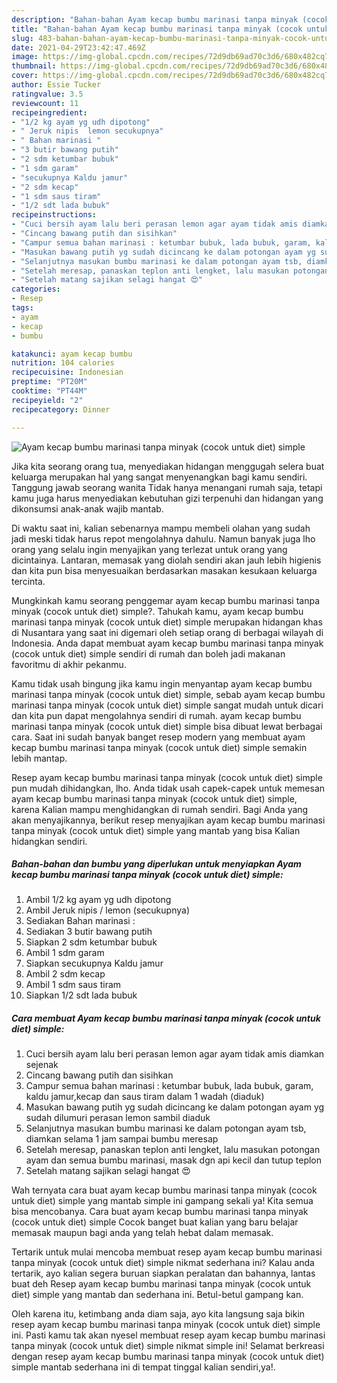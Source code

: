 ```yaml
---
description: "Bahan-bahan Ayam kecap bumbu marinasi tanpa minyak (cocok untuk diet) simple yang nikmat dan Mudah Dibuat"
title: "Bahan-bahan Ayam kecap bumbu marinasi tanpa minyak (cocok untuk diet) simple yang nikmat dan Mudah Dibuat"
slug: 483-bahan-bahan-ayam-kecap-bumbu-marinasi-tanpa-minyak-cocok-untuk-diet-simple-yang-nikmat-dan-mudah-dibuat
date: 2021-04-29T23:42:47.469Z
image: https://img-global.cpcdn.com/recipes/72d9db69ad70c3d6/680x482cq70/ayam-kecap-bumbu-marinasi-tanpa-minyak-cocok-untuk-diet-simple-foto-resep-utama.jpg
thumbnail: https://img-global.cpcdn.com/recipes/72d9db69ad70c3d6/680x482cq70/ayam-kecap-bumbu-marinasi-tanpa-minyak-cocok-untuk-diet-simple-foto-resep-utama.jpg
cover: https://img-global.cpcdn.com/recipes/72d9db69ad70c3d6/680x482cq70/ayam-kecap-bumbu-marinasi-tanpa-minyak-cocok-untuk-diet-simple-foto-resep-utama.jpg
author: Essie Tucker
ratingvalue: 3.5
reviewcount: 11
recipeingredient:
- "1/2 kg ayam yg udh dipotong"
- " Jeruk nipis  lemon secukupnya"
- " Bahan marinasi "
- "3 butir bawang putih"
- "2 sdm ketumbar bubuk"
- "1 sdm garam"
- "secukupnya Kaldu jamur"
- "2 sdm kecap"
- "1 sdm saus tiram"
- "1/2 sdt lada bubuk"
recipeinstructions:
- "Cuci bersih ayam lalu beri perasan lemon agar ayam tidak amis diamkan sejenak"
- "Cincang bawang putih dan sisihkan"
- "Campur semua bahan marinasi : ketumbar bubuk, lada bubuk, garam, kaldu jamur,kecap dan saus tiram dalam 1 wadah (diaduk)"
- "Masukan bawang putih yg sudah dicincang ke dalam potongan ayam yg sudah dilumuri perasan lemon sambil diaduk"
- "Selanjutnya masukan bumbu marinasi ke dalam potongan ayam tsb, diamkan selama 1 jam sampai bumbu meresap"
- "Setelah meresap, panaskan teplon anti lengket, lalu masukan potongan ayam dan semua bumbu marinasi, masak dgn api kecil dan tutup teplon"
- "Setelah matang sajikan selagi hangat 😍"
categories:
- Resep
tags:
- ayam
- kecap
- bumbu

katakunci: ayam kecap bumbu 
nutrition: 104 calories
recipecuisine: Indonesian
preptime: "PT20M"
cooktime: "PT44M"
recipeyield: "2"
recipecategory: Dinner

---
```



![Ayam kecap bumbu marinasi tanpa minyak (cocok untuk diet) simple](https://img-global.cpcdn.com/recipes/72d9db69ad70c3d6/680x482cq70/ayam-kecap-bumbu-marinasi-tanpa-minyak-cocok-untuk-diet-simple-foto-resep-utama.jpg)

Jika kita seorang orang tua, menyediakan hidangan menggugah selera buat keluarga merupakan hal yang sangat menyenangkan bagi kamu sendiri. Tanggung jawab seorang  wanita Tidak hanya menangani rumah saja, tetapi kamu juga harus menyediakan kebutuhan gizi terpenuhi dan hidangan yang dikonsumsi anak-anak wajib mantab.

Di waktu  saat ini, kalian sebenarnya mampu membeli olahan yang sudah jadi meski tidak harus repot mengolahnya dahulu. Namun banyak juga lho orang yang selalu ingin menyajikan yang terlezat untuk orang yang dicintainya. Lantaran, memasak yang diolah sendiri akan jauh lebih higienis dan kita pun bisa menyesuaikan berdasarkan masakan kesukaan keluarga tercinta. 



Mungkinkah kamu seorang penggemar ayam kecap bumbu marinasi tanpa minyak (cocok untuk diet) simple?. Tahukah kamu, ayam kecap bumbu marinasi tanpa minyak (cocok untuk diet) simple merupakan hidangan khas di Nusantara yang saat ini digemari oleh setiap orang di berbagai wilayah di Indonesia. Anda dapat membuat ayam kecap bumbu marinasi tanpa minyak (cocok untuk diet) simple sendiri di rumah dan boleh jadi makanan favoritmu di akhir pekanmu.

Kamu tidak usah bingung jika kamu ingin menyantap ayam kecap bumbu marinasi tanpa minyak (cocok untuk diet) simple, sebab ayam kecap bumbu marinasi tanpa minyak (cocok untuk diet) simple sangat mudah untuk dicari dan kita pun dapat mengolahnya sendiri di rumah. ayam kecap bumbu marinasi tanpa minyak (cocok untuk diet) simple bisa dibuat lewat berbagai cara. Saat ini sudah banyak banget resep modern yang membuat ayam kecap bumbu marinasi tanpa minyak (cocok untuk diet) simple semakin lebih mantap.

Resep ayam kecap bumbu marinasi tanpa minyak (cocok untuk diet) simple pun mudah dihidangkan, lho. Anda tidak usah capek-capek untuk memesan ayam kecap bumbu marinasi tanpa minyak (cocok untuk diet) simple, karena Kalian mampu menghidangkan di rumah sendiri. Bagi Anda yang akan menyajikannya, berikut resep menyajikan ayam kecap bumbu marinasi tanpa minyak (cocok untuk diet) simple yang mantab yang bisa Kalian hidangkan sendiri.

<!--inarticleads1-->

##### Bahan-bahan dan bumbu yang diperlukan untuk menyiapkan Ayam kecap bumbu marinasi tanpa minyak (cocok untuk diet) simple:

1. Ambil 1/2 kg ayam yg udh dipotong
1. Ambil  Jeruk nipis / lemon (secukupnya)
1. Sediakan  Bahan marinasi :
1. Sediakan 3 butir bawang putih
1. Siapkan 2 sdm ketumbar bubuk
1. Ambil 1 sdm garam
1. Siapkan secukupnya Kaldu jamur
1. Ambil 2 sdm kecap
1. Ambil 1 sdm saus tiram
1. Siapkan 1/2 sdt lada bubuk




<!--inarticleads2-->

##### Cara membuat Ayam kecap bumbu marinasi tanpa minyak (cocok untuk diet) simple:

1. Cuci bersih ayam lalu beri perasan lemon agar ayam tidak amis diamkan sejenak
1. Cincang bawang putih dan sisihkan
1. Campur semua bahan marinasi : ketumbar bubuk, lada bubuk, garam, kaldu jamur,kecap dan saus tiram dalam 1 wadah (diaduk)
1. Masukan bawang putih yg sudah dicincang ke dalam potongan ayam yg sudah dilumuri perasan lemon sambil diaduk
1. Selanjutnya masukan bumbu marinasi ke dalam potongan ayam tsb, diamkan selama 1 jam sampai bumbu meresap
1. Setelah meresap, panaskan teplon anti lengket, lalu masukan potongan ayam dan semua bumbu marinasi, masak dgn api kecil dan tutup teplon
1. Setelah matang sajikan selagi hangat 😍




Wah ternyata cara buat ayam kecap bumbu marinasi tanpa minyak (cocok untuk diet) simple yang mantab simple ini gampang sekali ya! Kita semua bisa mencobanya. Cara buat ayam kecap bumbu marinasi tanpa minyak (cocok untuk diet) simple Cocok banget buat kalian yang baru belajar memasak maupun bagi anda yang telah hebat dalam memasak.

Tertarik untuk mulai mencoba membuat resep ayam kecap bumbu marinasi tanpa minyak (cocok untuk diet) simple nikmat sederhana ini? Kalau anda tertarik, ayo kalian segera buruan siapkan peralatan dan bahannya, lantas buat deh Resep ayam kecap bumbu marinasi tanpa minyak (cocok untuk diet) simple yang mantab dan sederhana ini. Betul-betul gampang kan. 

Oleh karena itu, ketimbang anda diam saja, ayo kita langsung saja bikin resep ayam kecap bumbu marinasi tanpa minyak (cocok untuk diet) simple ini. Pasti kamu tak akan nyesel membuat resep ayam kecap bumbu marinasi tanpa minyak (cocok untuk diet) simple nikmat simple ini! Selamat berkreasi dengan resep ayam kecap bumbu marinasi tanpa minyak (cocok untuk diet) simple mantab sederhana ini di tempat tinggal kalian sendiri,ya!.

